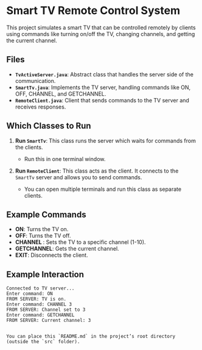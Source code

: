 # Smart TV Remote Control System

This project simulates a smart TV that can be controlled remotely by clients using commands like turning on/off the TV, changing channels, and getting the current channel.

## Files

- **`TvActiveServer.java`**: Abstract class that handles the server side of the communication.
- **`SmartTv.java`**: Implements the TV server, handling commands like ON, OFF, CHANNEL, and GETCHANNEL.
- **`RemoteClient.java`**: Client that sends commands to the TV server and receives responses.

## Which Classes to Run

1. **Run `SmartTv`**:
   This class runs the server which waits for commands from the clients.
   - Run this in one terminal window.

2. **Run `RemoteClient`**:
   This class acts as the client. It connects to the `SmartTv` server and allows you to send commands.
   - You can open multiple terminals and run this class as separate clients.

## Example Commands

- **ON**: Turns the TV on.
- **OFF**: Turns the TV off.
- **CHANNEL <number>**: Sets the TV to a specific channel (1-10).
- **GETCHANNEL**: Gets the current channel.
- **EXIT**: Disconnects the client.

## Example Interaction

```text
Connected to TV server...
Enter command: ON
FROM SERVER: TV is on.
Enter command: CHANNEL 3
FROM SERVER: Channel set to 3
Enter command: GETCHANNEL
FROM SERVER: Current channel: 3
```
```

You can place this `README.md` in the project’s root directory (outside the `src` folder).
